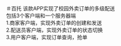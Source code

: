 ＃百托
该款APP实现了校园外卖订单的多级配送 <br> 
包括3个客户端和一个服务器端<br> 
1.商家客户端，实现外卖订单的创建和发送 <br> 
2.配送员客户端，实现外卖订单的状态切换 <br> 
3.用户客户端，实现订单查询，抢单<br> 

